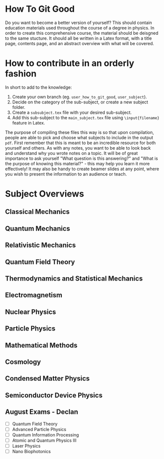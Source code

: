 # How To Git Good
Do you want to become a better version of yourself?
This should contain education materials used throughout the course of a degree in physics.
In order to create this comprehensive course, the material should be deisgned to the same stucture. 
It should all be written in a Latex format, with a title page, contents page, and an abstract overview with what will be covered.  

# How to contribute in an orderly fashion 

In short to add to the knowledge:

1. Create your own branch (eg. `user_how_to_git_good`, `user_subject`).
2. Decide on the category of the sub-subject, or create a new subject folder.
3. Create a `subsubject.tex` file with your desired sub-subject.
4. Add this sub-subject to the `main_subject.tex` file using `\input{filename}` feature in Latex.

The purpose of compiling these files this way is so that upon compilation,
people are able to pick and choose what subjects to include in the output `pdf`.
First remember that this is meant to be an incredible resource for both yourself and others.
As with any notes, you want to be able to look back and understand why you wrote notes on a topic. 
It will be of great importance to ask yourself "What question is this answering?"
and "What is the purpose of knowing this material?" - this may help you learn it more effectively!
It may also be handy to create beamer slides at any point, 
where you wish to present the information to an audience or teach.

# Subject Overviews
## Classical Mechanics
## Quantum Mechanics
## Relativistic Mechanics
## Quantum Field Theory
## Thermodynamics and Statistical Mechanics 
## Electromagnetism
## Nuclear Physics
## Particle Physics
## Mathematical Methods
## Cosmology
## Condensed Matter Physics
## Semiconductor Device Physics

## August Exams - Declan
- [ ] Quantum Field Theory
- [ ] Advanced Particle Physics
- [ ] Quantum Information Processing
- [ ] Atomic and Quantum Physics III
- [ ] Laser Physics
- [ ] Nano Biophotonics
